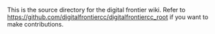 This is the source directory for the digital frontier wiki. Refer to https://github.com/digitalfrontiercc/digitalfrontiercc_root if you want to make contributions.
